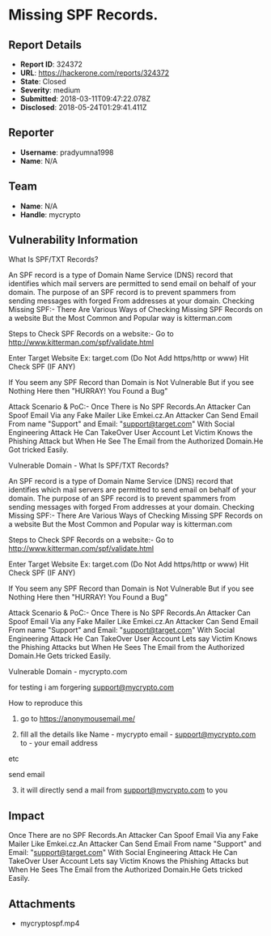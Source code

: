 # Missing SPF Records.

## Report Details
- **Report ID**: 324372
- **URL**: https://hackerone.com/reports/324372
- **State**: Closed
- **Severity**: medium
- **Submitted**: 2018-03-11T09:47:22.078Z
- **Disclosed**: 2018-05-24T01:29:41.411Z

## Reporter
- **Username**: pradyumna1998
- **Name**: N/A

## Team
- **Name**: N/A
- **Handle**: mycrypto

## Vulnerability Information
What Is SPF/TXT Records?

An SPF record is a type of Domain Name Service (DNS) record that identifies which mail servers are permitted to send email on behalf of your domain. The purpose of an SPF record is to prevent spammers from sending messages with forged From addresses at your domain.
Checking Missing SPF:-
 There Are Various Ways of Checking Missing SPF Records on a website But the Most Common and Popular way is kitterman.com

Steps to Check SPF Records on a website:-
Go to http://www.kitterman.com/spf/validate.html

Enter Target Website Ex: target.com (Do Not Add https/http or www)
Hit Check SPF (IF ANY)

If You seem any SPF Record than Domain is Not Vulnerable But if you see Nothing Here then "HURRAY! You Found a Bug"
 
Attack Scenario & PoC:-
Once There is No SPF Records.An Attacker Can Spoof Email Via any Fake Mailer Like Emkei.cz.An Attacker Can Send Email From name "Support" and Email: "support@target.com" With Social Engineering Attack He Can TakeOver User Account Let Victim Knows the Phishing Attack but When He See The Email from the Authorized Domain.He Got tricked Easily. 


Vulnerable Domain - What Is SPF/TXT Records?

An SPF record is a type of Domain Name Service (DNS) record that identifies which mail servers are permitted to send email on behalf of your domain. The purpose of an SPF record is to prevent spammers from sending messages with forged From addresses at your domain.
Checking Missing SPF:-
 There Are Various Ways of Checking Missing SPF Records on a website But the Most Common and Popular way is kitterman.com

Steps to Check SPF Records on a website:-
Go to http://www.kitterman.com/spf/validate.html

Enter Target Website Ex: target.com (Do Not Add https/http or www)
Hit Check SPF (IF ANY)

If You seem any SPF Record than Domain is Not Vulnerable But if you see Nothing Here then "HURRAY! You Found a Bug"
 
Attack Scenario & PoC:-
Once There is No SPF Records.An Attacker Can Spoof Email Via any Fake Mailer Like Emkei.cz.An Attacker Can Send Email From name "Support" and Email: "support@target.com" With Social Engineering Attack He Can TakeOver User Account Lets say  Victim Knows the Phishing Attacks but When He Sees The Email from the Authorized Domain.He Gets tricked Easily. 


Vulnerable Domain - mycrypto.com


for testing i am forgering support@mycrypto.com

How to reproduce this 

1. go to https://anonymousemail.me/


2. fill all the details 
like 
Name - mycrypto
email - support@mycrypto.com
to - your email address 

etc 

send email 

3. it will directly send a mail from support@mycrypto.com to you

## Impact

Once There are no SPF Records.An Attacker Can Spoof Email Via any Fake Mailer Like Emkei.cz.An Attacker Can Send Email From name "Support" and Email: "support@target.com" With Social Engineering Attack He Can TakeOver User Account Lets say  Victim Knows the Phishing Attacks but When He Sees The Email from the Authorized Domain.He Gets tricked Easily.

## Attachments
- mycryptospf.mp4
